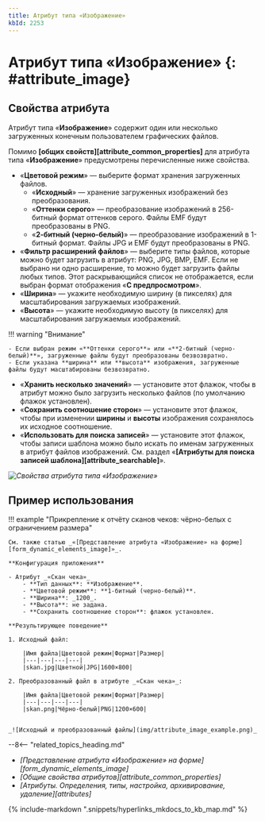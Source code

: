 ```yaml
---
title: Атрибут типа «Изображение»
kbId: 2253
---
```


# Атрибут типа «Изображение» {: #attribute_image}

## Свойства атрибута

Атрибут типа «**Изображение**» содержит один или несколько загруженных конечным пользователем графических файлов.

Помимо **[общих свойств][attribute_common_properties]** для атрибута типа «**Изображение**» предусмотрены перечисленные ниже свойства.

- «**Цветовой режим**» — выберите формат хранения загруженных файлов.
    - «**Исходный**» — хранение загруженных изображений без преобразования.
    - «**Оттенки серого**» — преобразование изображений в 256-битный формат оттенков серого. Файлы EMF будут преобразованы в PNG.
    - «**2-битный (черно-белый)**» — преобразование изображений в 1-битный формат. Файлы JPG и EMF будут преобразованы в PNG.
- «**Фильтр расширений файлов**» — выберите типы файлов, которые можно будет загрузить в атрибут: PNG, JPG, BMP, EMF. Если не выбрано ни одно расширение, то можно будет загрузить файлы любых типов. Этот раскрывающийся список не отображается, если выбран формат отображения «**С предпросмотром**».
- «**Ширина**» — укажите необходимую ширину (в пикселях) для масштабирования загружаемых изображений.
- «**Высота**» — укажите необходимую высоту (в пикселях) для масштабирования загружаемых изображений.

!!! warning "Внимание"

    - Если выбран режим «**Оттенки серого**» или «**2-битный (черно-белый)**», загруженные файлы будут преобразованы безвозвратно.
    - Если указана **ширина** или **высота** изображения, загруженные файлы будут масштабированы безвозвратно.

- «**Хранить несколько значений**» — установите этот флажок, чтобы в атрибут можно было загрузить несколько файлов (по умолчанию флажок установлен).
- «**Сохранить соотношение сторон**» — установите этот флажок, чтобы при изменении **ширины** и **высоты** изображения сохранялось их исходное соотношение.
- «**Использовать для поиска записей**» — установите этот флажок, чтобы записи шаблона можно было искать по именам загруженных в атрибут файлов изображений. См. раздел «**[Атрибуты для поиска записей шаблона][attribute_searchable]**».

_![Свойства атрибута типа «Изображение»](img/attribute_image_properties.png)_

## Пример использования

!!! example "Прикрепление к отчёту сканов чеков: чёрно-белых с ограничением размера"

    См. также статью _«[Представление атрибута «Изображение» на форме][form_dynamic_elements_image]»_.

    **Конфигурация приложения**

    - Атрибут _«Скан чека»_
        - **Тип данных**: **Изображение**.
        - **Цветовой режим**: **1-битный (черно-белый)**.
        - **Ширина**: _1200_.
        - **Высота**: не задана.
        - **Сохранить соотношение сторон**: флажок установлен.

    **Результирующее поведение**

    1. Исходный файл:

        |Имя файла|Цветовой режим|Формат|Размер|
        |---|---|---|---|
        |skan.jpg|Цветной|JPG|1600×800|

    2. Преобразованный файл в атрибуте _«Скан чека»_:

        |Имя файла|Цветовой режим|Формат|Размер|
        |---|---|---|---|
        |skan.png|Чёрно-белый|PNG|1200×600|


    _![Исходный и преобразованный файлы](img/attribute_image_example.png)_

<div class="relatedTopics">

--8<-- "related_topics_heading.md"

- *[Представление атрибута «Изображение» на форме][form_dynamic_elements_image]*
- *[Общие свойства атрибутов][attribute_common_properties]*
- *[Атрибуты. Определения, типы, настройка, архивирование, удаление][attributes]*

</div>

{% include-markdown ".snippets/hyperlinks_mkdocs_to_kb_map.md" %}
